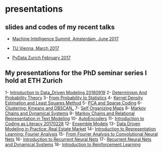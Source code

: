# presentations

## slides and codes of my recent talks
- [Machine Intelligence Summit, Amsterdam, June 2017](http://www.caad.arch.ethz.ch/blog//wp-content/uploads/vahid/assets/player/KeynoteDHTMLPlayer.html)

- [TU Vienna, March 2017](https://sevamoo.github.io/presentations_repo/Vienna_ATTP_20170317.html)

- [PyData Zurich February 2017](https://sevamoo.github.io/presentations_repo/PyData_20170216.html)



## My presentations for the PhD seminar series I hold at ETH Zurich

1- [Introduction to Data_Driven Modeling 20160919](https://sevamoo.github.io/presentations_repo/01_Introduction_to_Data_Driven_Modeling_20160919.html)
2- [Determinism And Probability Theory](https://sevamoo.github.io/presentations_repo/02_Determinism_And_Probability_Theory_20160927.html)
3- [From Probability to Statistics](https://sevamoo.github.io/presentations_repo/03_From_Probability_to_Statistics_20161004.html)
4- [Kernel Density Estimation and Least Squares Method](https://sevamoo.github.io/presentations_repo/04_KDE_Least_Squares_Method_Regression_20161011.html)
5- [PCA and Sparse Coding](https://sevamoo.github.io/presentations_repo/05_PCA_Sparce_Coding_20161018.html)
6- [Clustering: Kmeans and DBSCAN_](https://sevamoo.github.io/presentations_repo/06_Clustering_Kmeans_DBSCAN_20161101.html)
7- [Self Organizing Maps](https://sevamoo.github.io/presentations_repo/07_Self_Organizing_Maps_20161108.html)
8- [Markov Chains and Dynamical Systems](https://sevamoo.github.io/presentations_repo/08_Markov_Chains_Dynamical_Systems_20161122.html)
9- [Markov Chains and Relational Representation in Text Modeling](https://sevamoo.github.io/presentations_repo/09_Relational_Representation_Text_Modeling_20161129.html)
10- [AutoEncoders](https://sevamoo.github.io/presentations_repo/10_AutoEncoders_20161206.html)
11- [Introduction to Coding as Literacy 20170228](https://sevamoo.github.io/presentations_repo/11_Introduction_to_Coding_as_Literacy_20170228.html)
12- [Ensemble Models](https://sevamoo.github.io/presentations_repo/12_Ensemble_Models_20170307.html)
13- [Data Driven Modeling in Practice: Real Estate Market](https://sevamoo.github.io/presentations_repo/13_Data_Driven_Modeling_in_Practice_Real_Estate_Market_20170314.html)
14- [Introduction to Representation Learning: Fourier Analysis](https://sevamoo.github.io/presentations_repo/14_Introduction_to_Representation_Learning_Fourier_Analysis_20170404.html)
15- [From Fourier Analysis to Convolutional Neural Nets](https://sevamoo.github.io/presentations_repo/15_Introduction_to_Representation_Learning_Convolutional_Neural_Nets_20170411.html)
16- [Introduction to Recurrent Neural Nets](https://sevamoo.github.io/presentations_repo/16_Introduction_to_Recurrent_Neural_Nets_20170425.html)
17- [Recurrent Neural Nets and Dynamical Systems](https://sevamoo.github.io/presentations_repo/17_Recurrent_Neural_Nets_Dynamical_Systems_20170502.html)
18- [Introduction to Reinforcement Learning](https://sevamoo.github.io/presentations_repo/18_Introduction_to_Reinforcement_Learning_20170509.html )